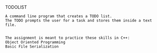 TODOLIST

	A command line program that creates a TODO list. 
	The TODO prompts the user for a task and stores them inside a text file.


	The assignment is meant to practice these skills in C++:
	Object Oriented Programming 
	Basic File Serialization
